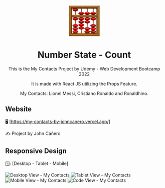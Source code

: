 <!-- markdownlint-configure-file {
  "MD013": {
    "code_blocks": false,
    "tables": false
  },
  "MD033": false,
  "MD041": false
} -->

<div align="center">
  <a href="https://my-contacts-by-johncanero.vercel.app/" target="_blank">
    <img alt="number-state" height="100" src="./src/images/countAbacusEmoji.png"/>
  </a>
</div>

<div align="center">

# Number State - Count

This is the My Contacts Project by Udemy - Web Development Bootcamp 2022

It is made with React JS utilizing the Props Feature. 

My Contacts: Lionel Messi, Cristiano Ronaldo and Ronaldhino. 
</div>

## Website

🖥️ [https://my-contacts-by-johncanero.vercel.app/]

✍️ Project by John Cañero

## Responsive Design

🪟: [Desktop - Tablet - Mobile]

![Desktop View - My Contacts](./src/images/responsive/desktopView.png)
![Tablet View - My Contacts](./src/images/responsive/tabletView.png)
![Mobile View - My Contacts](./src/images/responsive/mobileView.png)
![Code View - My Contacts](./src/images/responsive/codeView.png)
